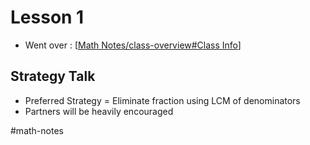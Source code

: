 # Lesson 1
- Went over : [[Math Notes/class-overview#Class Info]]


## Strategy Talk
- Preferred Strategy = Eliminate fraction using LCM of denominators
- Partners will be heavily encouraged

#math-notes

[//begin]: # "Autogenerated link references for markdown compatibility"
[Math Notes/class-overview#Class Info]: ../class-overview.md "Math Class Overview"
[//end]: # "Autogenerated link references"
